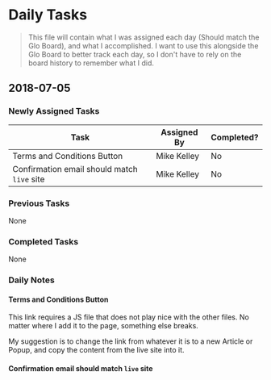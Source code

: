 # Daily Tasks

> This file will contain what I was assigned each day (Should match the Glo Board), and what I accomplished.
> I want to use this alongside the Glo Board to better track each day, so I don't have to rely on the board history to remember what I did.

## 2018-07-05

### Newly Assigned Tasks

| Task                                        | Assigned By | Completed? |
|---------------------------------------------|-------------|------------|
| Terms and Conditions Button                 | Mike Kelley | No         |
| Confirmation email should match `live` site | Mike Kelley | No         |

### Previous Tasks

None

### Completed Tasks

None

### Daily Notes

#### Terms and Conditions Button 

This link requires a JS file that does not play nice with the other files. No matter where I add it to the page, something else breaks.

My suggestion is to change the link from whatever it is to a new Article or Popup, and copy the content from the live site into it.

#### Confirmation email should match `live` site

